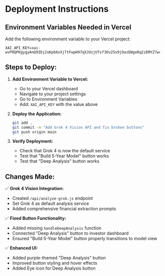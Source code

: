 # Deployment Instructions

## Environment Variables Needed in Vercel

Add the following environment variable to your Vercel project:

```
XAI_API_KEY=xai-wvP0QPKgygyAnQ9IDj2oKpb6oXjTtFwpH97qXJUzjUTvf3Ov25x9jOazEWgoRq2zEMYZ7wcfTiWPUpZ6
```

## Steps to Deploy:

1. **Add Environment Variable to Vercel:**
   - Go to your Vercel dashboard
   - Navigate to your project settings
   - Go to Environment Variables
   - Add: `XAI_API_KEY` with the value above

2. **Deploy the Application:**
   ```bash
   git add .
   git commit -m "Add Grok 4 Vision API and fix broken buttons"
   git push origin main
   ```

3. **Verify Deployment:**
   - Check that Grok 4 is now the default service
   - Test that "Build 5-Year Model" button works
   - Test that "Deep Analysis" button works

## Changes Made:

✅ **Grok 4 Vision Integration:**
- Created `/api/analyze-grok.js` endpoint
- Set Grok 4 as default analysis service
- Added comprehensive financial extraction prompts

✅ **Fixed Button Functionality:**
- Added missing `handleDeepAnalysis` function
- Connected "Deep Analysis" button to investor dashboard
- Ensured "Build 5-Year Model" button properly transitions to model view

✅ **Enhanced UI:**
- Added purple-themed "Deep Analysis" button
- Improved button styling and hover effects
- Added Eye icon for Deep Analysis button